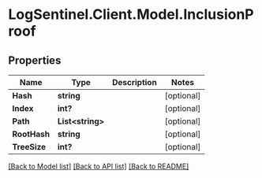 # LogSentinel.Client.Model.InclusionProof
## Properties

Name | Type | Description | Notes
------------ | ------------- | ------------- | -------------
**Hash** | **string** |  | [optional] 
**Index** | **int?** |  | [optional] 
**Path** | **List&lt;string&gt;** |  | [optional] 
**RootHash** | **string** |  | [optional] 
**TreeSize** | **int?** |  | [optional] 

[[Back to Model list]](../README.md#documentation-for-models) [[Back to API list]](../README.md#documentation-for-api-endpoints) [[Back to README]](../README.md)

